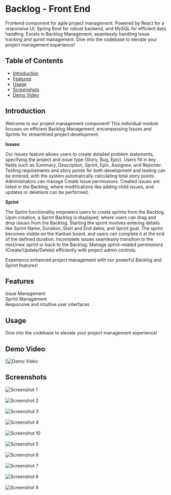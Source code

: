 # Backlog - Front End

Frontend component for agile project management. Powered by React for a responsive UI, Spring Boot for robust backend, and MySQL for efficient data handling. Excels in Backlog Management, seamlessly handling issue tracking and sprint management. Dive into the codebase to elevate your project management experience!

## Table of Contents

- [Introduction](#introduction)
- [Features](#features)
- [Usage](#usage)
- [Screenshots](#screenshots)
- [Demo Video](#demo-video)

## Introduction

Welcome to our project management component! This individual module focuses on efficient Backlog Management, encompassing Issues and Sprints for streamlined project development. 

**Issues**

Our Issues feature allows users to create detailed problem statements, specifying the project and issue type (Story, Bug, Epic). Users fill in key fields such as Summary, Description, Sprint, Epic, Assignee, and Reporter. Testing requirements and story points for both development and testing can be entered, with the system automatically calculating total story points. Administrators can manage Create Issue permissions. Created issues are listed in the Backlog, where modifications like adding child issues, and updates or deletions can be performed.

**Sprint**

The Sprint functionality empowers users to create sprints from the Backlog. Upon creation, a Sprint Backlog is displayed, where users can drag and drop issues from the Backlog. Starting the sprint involves entering details like Sprint Name, Duration, Start and End dates, and Sprint goal. The sprint becomes visible on the Kanban board, and users can complete it at the end of the defined duration. Incomplete issues seamlessly transition to the next/new sprint or back to the Backlog. Manage sprint-related permissions (Create/Update/Delete) efficiently with project admin controls.

Experience enhanced project management with our powerful Backlog and Sprint features!


## Features

Issue Management<br>
Sprint Management<br>
Responsive and intuitive user interfaces

## Usage

Dive into the codebase to elevate your project management experience!

## Demo Video

[![Demo Video](https://github.com/RavinduLK/Backlog-FrontEnd/tree/64c7ad21a4378f20181450e6ebe4bfd9826dfd32/Backlog%20Demo)

## Screenshots

![Screenshot 1](https://github.com/RavinduLK/Backlog-FrontEnd/blob/91d33ab28009f3fcd10406ea34b945fa1c97b71b/Backlog%20UIs'/Screenshot%202023-10-11%20133518.png)<br><br>
![Screenshot 2](https://github.com/RavinduLK/Backlog-FrontEnd/blob/6887cc1237bc5b7bc0299be274b72efea9a8e124/Backlog%20UIs'/Screenshot%202023-10-11%20133533.png)<br><br>
![Screenshot 3](https://github.com/RavinduLK/Backlog-FrontEnd/blob/37fc67f9c7bbe84a0cc760ec757db1747293aeea/Backlog%20UIs'/Screenshot%202023-10-11%20132334.png)<br><br>
![Screenshot 4](https://github.com/RavinduLK/Backlog-FrontEnd/blob/37fc67f9c7bbe84a0cc760ec757db1747293aeea/Backlog%20UIs'/Screenshot%202023-10-11%20132351.png)<br><br>
![Screenshot 10](https://github.com/RavinduLK/Backlog-FrontEnd/blob/37fc67f9c7bbe84a0cc760ec757db1747293aeea/Backlog%20UIs'/Screenshot%202023-10-11%20132406.png)<br><br>
![Screenshot 5](https://github.com/RavinduLK/Backlog-FrontEnd/blob/37fc67f9c7bbe84a0cc760ec757db1747293aeea/Backlog%20UIs'/Screenshot%202023-10-11%20133451.png)<br><br>
![Screenshot 6](https://github.com/RavinduLK/Backlog-FrontEnd/blob/37fc67f9c7bbe84a0cc760ec757db1747293aeea/Backlog%20UIs'/Screenshot%202023-10-11%20132249.png)<br><br>
![Screenshot 7](https://github.com/RavinduLK/Backlog-FrontEnd/blob/37fc67f9c7bbe84a0cc760ec757db1747293aeea/Backlog%20UIs'/Screenshot%202023-10-11%20133357.png)<br><br>
![Screenshot 8](https://github.com/RavinduLK/Backlog-FrontEnd/blob/37fc67f9c7bbe84a0cc760ec757db1747293aeea/Backlog%20UIs'/Screenshot%202023-10-11%20133313.png)<br><br>
![Screenshot 9](https://github.com/RavinduLK/Backlog-FrontEnd/blob/37fc67f9c7bbe84a0cc760ec757db1747293aeea/Backlog%20UIs'/Screenshot%202023-10-11%20133417.png)



